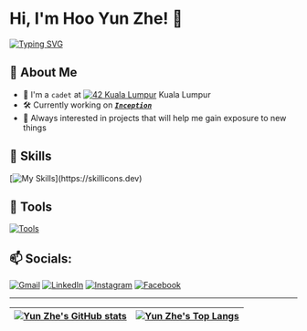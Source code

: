 # Hi, I'm Hoo Yun Zhe! 👋
[![Typing SVG](https://readme-typing-svg.demolab.com?font=Source+Code+Pro&pause=1000&width=435&lines=42+Kuala+Lumpur+Student;Never+stop+learning+new+things)](https://git.io/typing-svg)

## 👦 About Me
- 🔭 I'm a `cadet` at [![42 Kuala Lumpur](https://profile.intra.42.fr/favicon.ico)](https://42kl.edu.my/) Kuala Lumpur
- 🛠️ Currently working on [**_`Inception`_**](https://github.com/hooyunzhe/Inception)
- 🌱 Always interested in projects that will help me gain exposure to new things

## 🚀 Skills
[![My Skills](https://skillicons.dev/icons?i=py,selenium,c,cpp,cs,unity,js,html,css,react,bash,r,)](https://skillicons.dev)

## 🔧 Tools
[![Tools](https://skillicons.dev/icons?i=git,github,vscode,bash,vim,linux,docker,nginx,wordpress,nodejs)]()

## 📫 Socials:
[![Gmail](https://img.shields.io/badge/Gmail-D14836?style=for-the-badge&logo=gmail&logoColor=white)](mailto:hooyunzhe@gmail.com)
[![LinkedIn](https://img.shields.io/badge/LinkedIn-0077B5?style=for-the-badge&logo=linkedin&logoColor=white)](https://www.linkedin.com/in/hoo-yun-zhe/)
[![Instagram](https://img.shields.io/badge/Instagram-E4405F?style=for-the-badge&logo=instagram&logoColor=white)](https://www.instagram.com/hooyunzhe/)
[![Facebook](https://img.shields.io/badge/Facebook-1877F2?style=for-the-badge&logo=facebook&logoColor=white)](https://www.facebook.com/hooyunzhe)

---

| [![Yun Zhe's GitHub stats](https://github-readme-stats.vercel.app/api?username=hooyunzhe&hide=issues&show_icons=true&count_private=true&theme=nightowl)](https://github.com/hooyunzhe?tab=repositories) | [![Yun Zhe's Top Langs](https://github-readme-stats.vercel.app/api/top-langs/?username=hooyunzhe&layout=compact&theme=nightowl&exclude_repo=r_data_science)](https://github.com/hooyunzhe?tab=repositories) |
|-|-|

<!--[![](https://komarev.com/ghpvc/?username=hooyunzhe&style=for-the-badge)](https://github.com/antonkomarev/github-profile-views-counter)-->
<!--[![](https://visitcount.itsvg.in/api?id=hooyunzhe&label=Profile%20Views&color=0&icon=0&pretty=true)](https://visitcount.itsvg.in)-->
